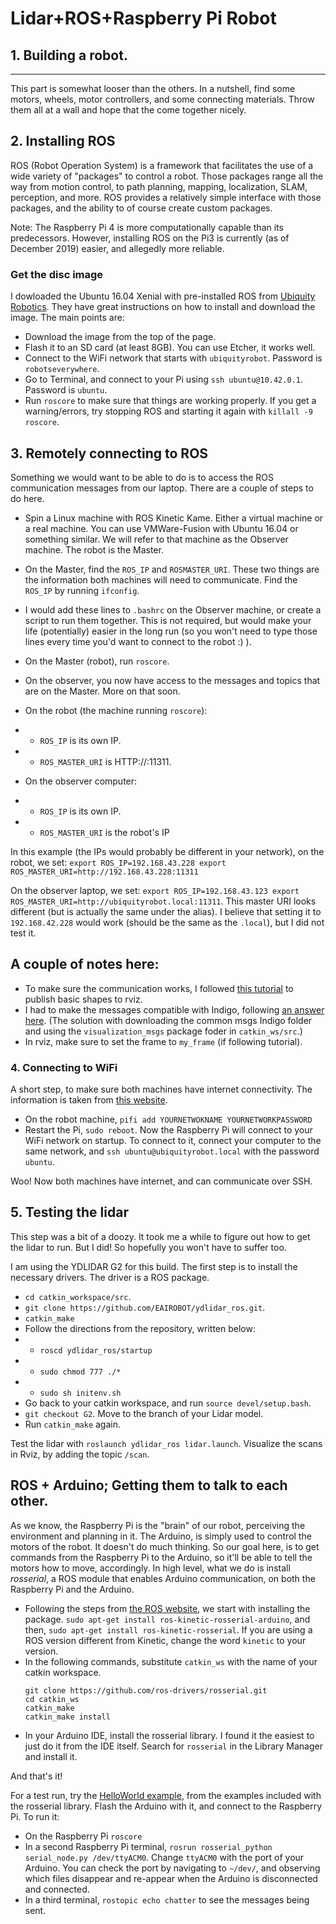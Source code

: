 # Lidar+ROS+Raspberry Pi Robot
## 1. Building a robot.
------
This part is somewhat looser than the others. In a nutshell, find some motors, wheels, motor controllers, and some connecting materials. Throw them all at a wall and hope that the come together nicely. 

## 2. Installing ROS

ROS (Robot Operation System) is a framework that facilitates the use of a wide variety of "packages" to control a robot. Those packages range all the way from motion control, to path planning, mapping, localization, SLAM, perception, and more. ROS provides a relatively simple interface with those packages, and the ability to of course create custom packages.

Note: The Raspberry Pi 4 is more computationally capable than its predecessors. However, installing ROS on the Pi3 is currently (as of December 2019) easier, and allegedly more reliable.

### Get the disc image

I dowloaded the Ubuntu 16.04 Xenial with pre-installed ROS from [Ubiquity Robotics](https://downloads.ubiquityrobotics.com/pi.html). They have great instructions on how to install and download the image. The main points are:
* Download the image from the top of the page.
* Flash it to an SD card (at least 8GB). You can use Etcher, it works well.
* Connect to the WiFi network that starts with `ubiquityrobot`. Password is `robotseverywhere`.
* Go to Terminal, and connect to your Pi using `ssh ubuntu@10.42.0.1`. Password is `ubuntu`.
* Run `roscore` to make sure that things are working properly. If you get a warning/errors, try stopping ROS and starting it again with `killall -9 roscore`.

## 3. Remotely connecting to ROS
Something we would want to be able to do is to access the ROS communication messages from our laptop. There are a couple of steps to do here.
* Spin a Linux machine with ROS Kinetic Kame. Either a virtual machine or a real machine. You can use VMWare-Fusion with Ubuntu 16.04 or something similar. We will refer to that machine as the Observer machine. The robot is the Master.
* On the Master, find the `ROS_IP` and `ROSMASTER_URI`. These two things are the information both machines will need to communicate. Find the `ROS_IP` by running `ifconfig`. 

* I would add these lines to `.bashrc` on the Observer machine, or create a script to run them together. This is not required, but would make your life (potentially) easier in the long run (so you won't need to type those lines every time you'd want to connect to the robot :) ).

* On the Master (robot), run `roscore`. 
* On the observer, you now have access to the messages and topics that are on the Master. More on that soon.

* On the robot (the machine running `roscore`):
* * `ROS_IP` is its own IP.
* * `ROS_MASTER_URI` is HTTP://<its own IP>:11311.

* On the observer computer:
* * `ROS_IP` is its own IP.
* * `ROS_MASTER_URI` is the robot's IP

In this example (the IPs would probably be different in your network), on the robot, we set: `export ROS_IP=192.168.43.228 export ROS_MASTER_URI=http://192.168.43.228:11311`

On the observer laptop, we set: `export ROS_IP=192.168.43.123 export ROS_MASTER_URI=http://ubiquityrobot.local:11311`. This master URI looks different (but is actually the same under the alias). I believe that setting it to `192.168.42.228` would work (should be the same as the `.local`), but I did not test it.

## A couple of notes here:
* To make sure the communication works, I followed [this tutorial](http://wiki.ros.org/rviz/Tutorials/Markers%3A%20Basic%20Shapes) to publish basic shapes to rviz.
* I had to make the messages compatible with Indigo, following [an answer here](https://answers.ros.org/question/261071/rviz-client-md5sum-error/). (The solution with downloading the common msgs Indigo folder and using the `visualization_msgs` package foder in `catkin_ws/src`.)
* In rviz, make sure to set the frame to `my_frame` (if following tutorial).



### 4. Connecting to WiFi
A short step, to make sure both machines have internet connectivity. The information is taken from [this website](https://learn.ubiquityrobotics.com/connect_network).

* On the robot machine, `pifi add YOURNETWOKNAME YOURNETWORKPASSWORD`
* Restart the Pi, `sudo reboot`.
Now the Raspberry Pi will connect to your WiFi network on startup. To connect to it, connect your computer to the same network, and `ssh ubuntu@ubiquityrobot.local` with the password `ubuntu`.

Woo! Now both machines have internet, and can communicate over SSH.

## 5. Testing the lidar

This step was a bit of a doozy. It took me a while to figure out how to get the lidar to run. But I did! So hopefully you won't have to suffer too.

I am using the YDLIDAR G2 for this build. The first step is to install the necessary drivers. The driver is a ROS package.
* `cd catkin_workspace/src`.
* `git clone https://github.com/EAIROBOT/ydlidar_ros.git`.
* `catkin_make`
* Follow the directions from the repository, written below:
* * `roscd ydlidar_ros/startup`
* * `sudo chmod 777 ./*`
* * `sudo sh initenv.sh`
* Go back to your catkin workspace, and run `source devel/setup.bash`.
* `git checkout G2`. Move to the branch of your Lidar model.
* Run `catkin_make` again.

Test the lidar with `roslaunch ydlidar_ros lidar.launch`. Visualize the scans in Rviz, by adding the topic `/scan`. 

## ROS + Arduino; Getting them to talk to each other.
As we know, the Raspberry Pi is the "brain" of our robot, perceiving the environment and planning in it. The Arduino, is simply used to control the motors of the robot. It doesn't do much thinking. So our goal here, is to get commands from the Raspberry Pi to the Arduino, so it'll be able to tell the motors how to move, accordingly. In high level, what we do is install *rosserial*, a ROS module that enables Arduino communication, on both the Raspberry Pi and the Arduino.
* Following the steps from [the ROS website](http://wiki.ros.org/rosserial_arduino/Tutorials), we start with installing the package. `sudo apt-get install ros-kinetic-rosserial-arduino`, and then, `sudo apt-get install ros-kinetic-rosserial`. If you are using a ROS version different from Kinetic, change the word `kinetic` to your version.
* In the following commands, substitute `catkin_ws` with the name of your catkin workspace.
    ```cd catkin_ws/src
  git clone https://github.com/ros-drivers/rosserial.git
  cd catkin_ws
  catkin_make
  catkin_make install
  ```
* In your Arduino IDE, install the rosserial library. I found it the easiest to just do it from the IDE itself. Search for `rosserial` in the Library Manager and install it.

And that's it!

For a test run, try the [HelloWorld example](http://wiki.ros.org/rosserial_arduino/Tutorials/Hello%20World), from the examples included with the rosserial library. Flash the Arduino with it, and connect to the Raspberry Pi. To run it:

* On the Raspberry Pi `roscore`
* In a second Raspberry Pi terminal, `rosrun rosserial_python serial_node.py /dev/ttyACM0`. Change `ttyACM0` with the port of your Arduino. You can check the port by navigating to `~/dev/`, and observing which files disappear and re-appear when the Arduino is disconnected and connected.
* In a third terminal, `rostopic echo chatter` to see the messages being sent.
